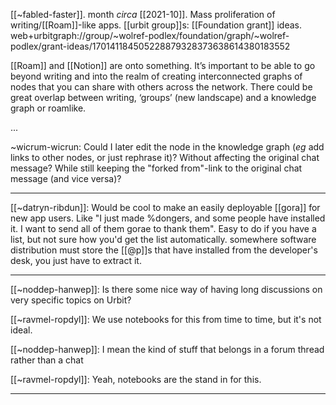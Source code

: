 [[~fabled-faster]].  month _circa_ [[2021-10]].  Mass proliferation of writing/[[Roam]]-like apps.  [[urbit group]]s: [[Foundation grant]] ideas.   web+urbitgraph://group/~wolref-podlex/foundation/graph/~wolref-podlex/grant-ideas/170141184505228879328373638614380183552

[[Roam]] and [[Notion]] are onto something.  It’s important to be able to go beyond writing and into the realm of creating interconnected graphs of nodes that you can share with others across the network.  There could be great overlap between writing, ‘groups’ (new landscape) and a knowledge graph or roamlike.

...

~wicrum-wicrun: Could I later edit the node in the knowledge graph (_eg_ add links to other nodes, or just rephrase it)?  Without affecting the original chat message?  While still keeping the "forked from"-link to the original chat message (and vice versa)?

---

[[~datryn-ribdun]]: Would be cool to make an easily deployable [[gora]] for new app users. Like "I just made %dongers, and some people have installed it. I want to send all of them gorae to thank them".  Easy to do if you have a list, but not sure how you'd get the list automatically. somewhere software distribution must store the [[@p]]s that have installed from the developer's desk, you just have to extract it.

---

[[~noddep-hanwep]]: Is there some nice way of having long discussions on very specific topics on Urbit?

[[~ravmel-ropdyl]]: We use notebooks for this from time to time, but it's not ideal.

[[~noddep-hanwep]]: I mean the kind of stuff that belongs in a forum thread rather than a chat

[[~ravmel-ropdyl]]: Yeah, notebooks are the stand in for this.

---


